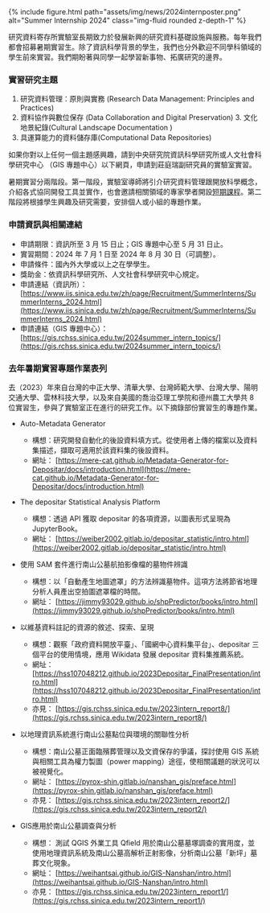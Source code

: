 <div class="row">
    <div class="col-sm mt-3 mt-md-0">
        {% include figure.html path="assets/img/news/2024internposter.png" alt="Summer Internship 2024" class="img-fluid rounded z-depth-1" %}
    </div>
</div>

研究資料寄存所實驗室長期致力於發展新興的研究資料基礎設施與服務。每年我們都會招募暑期實習生。除了資訊科學背景的學生，我們也分外歡迎不同學科領域的學生前來實習。我們期盼著與同學一起學習新事物、拓廣研究的邊界。

### 實習研究主題

1. 研究資料管理：原則與實務 (Research Data Management: Principles and Practices)
2. 資料協作與數位保存 (Data Collaboration and Digital Preservation)  3. 文化地景紀錄(Cultural Landscape Documentation )
4. 具運算能力的資料儲存庫(Computational Data Repositories)
   


如果你對以上任何一個主題感興趣，請到中央研究院資訊科學研究所或人文社會科學研究中心 （GIS 專題中心）以下網頁，申請到莊庭瑞副研究員的實驗室實習。

暑期實習分兩階段。第一階段，實驗室導師將引介研究資料管理跟開放科學概念，介紹各式協同開發工具並實作，也會邀請相關領域的專家學者開設[短期課程](https://lab.depositar.io/zh-tw/news/230711_1/)。第二階段將根據學生興趣及研究需要，安排個人或小組的專題作業。

### 申請資訊與相關連結

* 申請期限：資訊所至 3 月 15 日止；GIS 專題中心至 5 月 31 日止。
* 實習期間：2024 年 7 月 1 日至 2024 年 8 月 30 日（可調整）。
* 申請條件：國內外大學或以上之在學學生。
* 獎助金：依資訊科學研究所、人文社會科學研究中心規定。
* 申請連結（資訊所）：
[https://www.iis.sinica.edu.tw/zh/page/Recruitment/SummerInterns/SummerInterns_2024.html](https://www.iis.sinica.edu.tw/zh/page/Recruitment/SummerInterns/SummerInterns_2024.html)
* 申請連結（GIS 專題中心）：
[https://gis.rchss.sinica.edu.tw/2024summer_intern_topics/](https://gis.rchss.sinica.edu.tw/2024summer_intern_topics/)



### 去年暑期實習專題作業表列

去（2023）年來自台灣的中正大學、清華大學、台灣師範大學、台灣大學、陽明交通大學、雲林科技大學，以及來自美國的喬治亞理工學院和德州農工大學共 8 位實習生，參與了實驗室正在進行的研究工作。以下摘錄部份實習生的專題作業。


+ Auto-Metadata Generator
    + 構想：研究開發自動化的後設資料填方式。從使用者上傳的檔案以及資料集描述，擷取可適用於該資料集的後設資料。
    + 網址： [https://mere-cat.github.io/Metadata-Generator-for-Depositar/docs/introduction.html](https://mere-cat.github.io/Metadata-Generator-for-Depositar/docs/introduction.html)

+ The depositar Statistical Analysis Platform
    + 構想：透過 API 獲取 depositar 的各項資源，以圖表形式呈現為 JupyterBook。
    + 網址： [https://weiber2002.gitlab.io/depositar_statistic/intro.html](https://weiber2002.gitlab.io/depositar_statistic/intro.html)

+ 使用 SAM 套件進行南山公墓航拍影像檔的墓物件辨識
    + 構想：以「自動產生地圖遮罩」的方法辨識墓物件。這項方法將節省地理分析人員產出空拍圖遮罩檔的時間。
    + 網址： [https://jimmy93029.github.io/shpPredictor/books/intro.html](https://jimmy93029.github.io/shpPredictor/books/intro.html)


+ 以維基資料註記的資源的敘述、探索、呈現
    + 構想：觀察「政府資料開放平臺」、「國網中心資料集平台」、depositar 三個平台的使用情境，應用 Wikidata 發展 depositar 資料集推薦系統。
    + 網址： [https://hss107048212.github.io/2023Depositar_FinalPresentation/intro.html](https://hss107048212.github.io/2023Depositar_FinalPresentation/intro.html)
    + 亦見： [https://gis.rchss.sinica.edu.tw/2023intern_report8/](https://gis.rchss.sinica.edu.tw/2023intern_report8/)

+ 以地理資訊系統進行南山公墓點位與環境的關聯性分析
    + 構想：南山公墓正面臨殯葬管理以及文資保存的爭議，探討使用 GIS 系統與相關工具為權力製圖（power mapping）途徑，使相關議題的狀況可以被視覺化。
    + 網址： [https://pyrox-shin.gitlab.io/nanshan_gis/preface.html](https://pyrox-shin.gitlab.io/nanshan_gis/preface.html)
    + 亦見： [https://gis.rchss.sinica.edu.tw/2023intern_report2/](https://gis.rchss.sinica.edu.tw/2023intern_report2/)


+ GIS應用於南山公墓調查與分析
    + 構想： 測試 QGIS 外業工具 Qfield 用於南山公墓墓塚調查的實用度，並使用地理資訊系統及南山公墓高解析正射影像，分析南山公墓「新坪」墓葬文化現象。
    + 網址： [https://weihantsai.github.io/GIS-Nanshan/intro.html](https://weihantsai.github.io/GIS-Nanshan/intro.html)
    + 亦見： [https://gis.rchss.sinica.edu.tw/2023intern_report1/](https://gis.rchss.sinica.edu.tw/2023intern_report1/)

